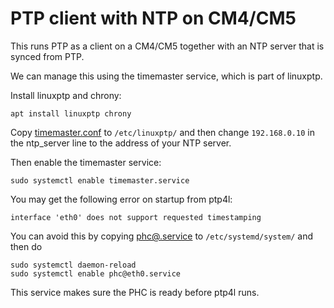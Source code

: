 # PTP client with NTP on CM4/CM5

This runs PTP as a client on a CM4/CM5 together with an NTP server that is synced from PTP. 

We can manage this using the timemaster service, which is part of linuxptp.

Install linuxptp and chrony:
```
apt install linuxptp chrony
```

Copy [timemaster.conf](files/timemaster.conf) to `/etc/linuxptp/` and then change `192.168.0.10` in the ntp_server line to the address of your NTP server.

Then enable the timemaster service:

```
sudo systemctl enable timemaster.service
```

You may get the following error on startup from ptp4l:

```
interface 'eth0' does not support requested timestamping
```

You can avoid this by copying [phc@.service](files/phc%40.service) to `/etc/systemd/system/` and then do

```
sudo systemctl daemon-reload
sudo systemctl enable phc@eth0.service
```

This service makes sure the PHC is ready before ptp4l runs.
